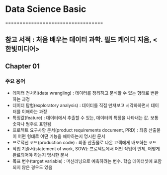 # Data Science Basic
==================================

참고 서적 : 처음 배우는 데이터 과학. 필드 케이디 지음, <한빛미디어>
----------------------------------

## Chapter 01

### 주요 용어
- 데이터 전처리(data wrangling) : 데이터를 정리하고 분석할 수 있는 형태로 변환하는 과정
- 데이터 탐험(exploratory analysis) : 데이터를 직접 만져보고 시각화하면서 데이터를 이해하는 과정
- 특징값(feature) : 데이터에서 추출할 수 있는, 데이터의 특징을 나타내는 값. 보통 숫자나 범주로 표현됨
- 프로젝트 요구사항 문서(product requirements document, PRD) : 최종 산출물이 어떤 형태로 어떤 기능을 해야하는지 명시한 문서
- 프로덕션 코드(production code) : 최종 산출물로 나온 고객에게 배포하는 코드
- 작업 기술서(statement of work, SOW): 프로젝트에서 어떤 작업이 언제, 어떻게 완료되어야 하는지 명시한 문서
- 목표 변수(target variable) : 머신러닝으로 예측하려는 변수. 학습 데이터셋에 포함되지 않은 경우도 있음
